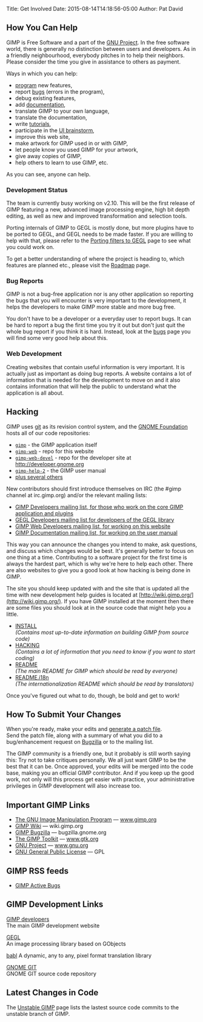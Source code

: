 Title: Get Involved
Date: 2015-08-14T14:18:56-05:00
Author: Pat David


<figure>
<script type='text/javascript' src='https://www.openhub.net/p/gimp/widgets/project_basic_stats?format=js'></script>
</figure>

## How You Can Help

GIMP is <span class="help" title="software that may be modified and
distributed freely, as long as you do not deny other users these
freedoms">Free Software</span> and a part of the [GNU Project](http://www.gnu.org/). In the free software world, there is generally no distinction between users and developers. As in a friendly neighbourhood, everybody pitches in to help their neighbors. Please consider the time you give in assistance to others as payment.

Ways in which you can help:

*   [program](http://wiki.gimp.org/) new features,
*   report [bugs](/bugs/) (errors in the program),
*   debug existing features,
*   add [documentation](/docs/),
*   translate GIMP to your own language,
*   translate the documentation,
*   write [tutorials](/tutorials/),
*   participate in the [UI brainstorm](http://gimp-brainstorm.blogspot.com/),
*   improve this web site,
*   make artwork for GIMP used in or with GIMP,
*   let people know you used GIMP for your artwork,
*   give away copies of GIMP,
*   help others to learn to use GIMP, etc.

As you can see, anyone can help.

### Development Status

The team is currently busy working on v2.10\. This will be the first release of GIMP featuring a new, advanced image processing engine, high bit depth editing, as well as new and improved transformation and selection tools.

Porting internals of GIMP to GEGL is mostly done, but more plugins have to be ported to GEGL, and GEGL needs to be made faster. If you are willing to help with that, please refer to the [Porting filters to GEGL](http://wiki.gimp.org/index.php/Hacking:Porting_filters_to_GEGL) page to see what you could work on.

To get a better understanding of where the project is heading to, which features are planned etc., please visit the [Roadmap](http://wiki.gimp.org/index.php/Roadmap) page.

### Bug Reports

GIMP is not a bug-free application nor is any other application so reporting the bugs that you will encounter is very important to the development, it helps the developers to make GIMP more stable and more bug free.

You don't have to be a developer or a everyday user to report bugs. It can be hard to report a bug the first time you try it out but don't just quit the whole bug report if you think it is hard. Instead, look at the [bugs](/bugs/) page you will find some very good help about this.

### Web Development

Creating websites that contain useful information is very important. It is actually just as important as doing bug reports. A website contains a lot of information that is needed for the development to move on and it also contains information that will help the public to understand what the application is all about.

## Hacking

GIMP uses [git](https://git-scm.com/) as its revision control system, and the [GNOME Foundation](https://www.gnome.org/) hosts all of our code repositories:

*   [`gimp`](https://git.gnome.org/browse/gimp/) - the GIMP application itself
*   [`gimp-web`](https://git.gnome.org/browse/gimp-web/) - repo for this website
*   [`gimp-web-devel`](https://git.gnome.org/browse/gimp-web-devel/) - repo for the developer site at <http://developer.gnome.org>
*   [`gimp-help-2`](https://git.gnome.org/browse/gimp-help-2/) - the GIMP user manual
*   [plus several others](https://git.gnome.org/browse/?q=gimp)

New contributors should first introduce themselves on IRC (the #gimp channel at irc.gimp.org) and/or the relevant mailing lists:

*   [GIMP Developers mailing list, for those who work on the core GIMP application and plugins](https://mail.gnome.org/mailman/listinfo/gimp-developer-list)
*   [GEGL Developers mailing list for developers of the GEGL library](https://mail.gnome.org/mailman/listinfo/gegl-developer-list)
*   [GIMP Web Developers mailing list, for working on this website](https://mail.gnome.org/mailman/listinfo/gimp-web-list)
*   [GIMP Documentation mailing list, for working on the user manual](https://mail.gnome.org/mailman/listinfo/gimp-docs-list)

This way you can announce the changes you intend to make, ask questions, and discuss which changes would be best. It's generally better to focus on one thing at a time. Contributing to a software project for the first time is always the hardest part, which is why we're here to help each other. There are also websites to give you a good look at how hacking is being done in GIMP.

The site you should keep updated with and the site that is updated all the time with new development help guides is located at [http://wiki.gimp.org/](http://wiki.gimp.org/). If you have GIMP installed at the moment then there are some files you should look at in the source code that might help you a little.

*   [INSTALL](https://git.gnome.org/browse/gimp/plain/INSTALL.in)  
     _(Contains most up-to-date information on building GIMP from source code)_
*   [HACKING](https://git.gnome.org/browse/gimp/plain/HACKING)  
     _(Contains a lot of information that you need to know if you want to start coding)_
*   [README](https://git.gnome.org/browse/gimp/plain/README)  
     _(The main README for GIMP which should be read by everyone)_
*   [README.i18n](https://git.gnome.org/browse/gimp/plain/README.i18n)  
     _(The internationalization README which should be read by translators)_

Once you've figured out what to do, though, be bold and get to work!

## How To Submit Your Changes

When you're ready, make your edits and [generate a patch file](https://git-scm.com/docs/git-format-patch).  
Send the patch file, along with a summary of what you did to a bug/enhancement request on [Bugzilla](https://bugzilla.gnome.org/enter_bug.cgi?product=gimp-web) or to the mailing list. 

The GIMP community is a friendly one, but it probably is still worth saying this: Try not to take critiques personally. We all just want GIMP to be the best that it can be. Once approved, your edits will be merged into the code base, making you an official GIMP contributor. And if you keep up the good work, not only will this process get easier with practice, your administrative privileges in GIMP development will also increase too.

## Important GIMP Links

*   [The GNU Image Manipulation Program](//www.gimp.org/) — www.gimp.org
*   [GIMP Wiki](http://wiki.gimp.org/) — wiki.gimp.org
*   [GIMP Bugzilla](https://bugzilla.gnome.org/) — bugzilla.gnome.org
*   [The GIMP Toolkit](http://www.gtk.org/) — www.gtk.org
*   [GNU Project](http://www.gnu.org/) — www.gnu.org
*   [GNU General Public License](/about/COPYING) — GPL

## GIMP RSS feeds

*   [GIMP Active Bugs](https://bugzilla.gnome.org/buglist.cgi?bug_file_loc_type=substring&bug_status=UNCONFIRMED&bug_status=NEW&bug_status=ASSIGNED&bug_status=NEEDINFO&bug_status=REOPENED&bug_status=RESOLVED&bug_status=VERIFIED&bug_status=CLOSED&changedin=7&chfieldto=Now&product=GIMP&query_format=advanced&title=Bug%20List:%20GIMP%20-%20Current%20Bug%20Week&ctype=atom)

## <a name="development"></a>GIMP Development Links

[GIMP developers](http://wiki.gimp.org)  
 The main GIMP development website

[GEGL](http://www.gegl.org/)  
 An image processing library based on GObjects

[babl](http://gegl.org/babl/)
 A dynamic, any to any, pixel format translation library

[GNOME GIT](https://git.gnome.org/)  
 GNOME GIT source code repository

## Latest Changes in Code

The [Unstable GIMP](https://git.gnome.org/browse/gimp/log/) page lists the lastest source code commits to the unstable branch of GIMP.
